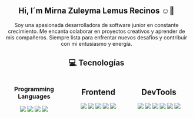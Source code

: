 



<div  align="center">
<h2>Hi, I´m  Mirna Zuleyma Lemus Recinos ☺️👋</h2>
   Soy una apasionada desarrolladora de software junior en constante crecimiento. Me encanta colaborar en proyectos creativos y aprender de mis compañeros. Siempre lista para enfrentar 
   nuevos desafíos y contribuir con mi entusiasmo y energía.
  
<h2><a>💻 Tecnologías </a></h2>

<div style="display: flex; flex-wrap: wrap;">
    <div style="flex: 1; margin-right: 10px;">
        <h3>Programming Languages</h3>
        <img src="https://img.shields.io/badge/javascript-%23323330.svg?style=for-the-badge&logo=javascript&logoColor=%23F7DF1E"/>
        <img src="https://img.shields.io/badge/typescript-%23007ACC.svg?style=for-the-badge&logo=typescript&logoColor=white"/>
      	<img src="https://img.shields.io/badge/Java-007396.svg?style=for-the-badge&logo=java&logoColor=white" />
        <img src="https://img.shields.io/badge/php-%23777BB4.svg?style=for-the-badge&logo=php&logoColor=white"/>
    </div>
    <div style="flex: 1;">
        <h2>Frontend</h2>
        <img src="https://img.shields.io/badge/html5-%23E34F26.svg?style=for-the-badge&logo=html5&logoColor=white"/>
        <img src="https://img.shields.io/badge/css3-%231572B6.svg?style=for-the-badge&logo=css3&logoColor=white"/>
        <img src="https://img.shields.io/badge/Bootstrap-563D7C?style=for-the-badge&logo=bootstrap&logoColor=white"/>
        <img src="https://img.shields.io/badge/vite-%23646CFF.svg?style=for-the-badge&logo=vite&logoColor=white"/>
        <img src="https://img.shields.io/badge/react-%2320232a.svg?style=for-the-badge&logo=react&logoColor=%2361DAFB"/>
    </div>
    <div style="flex: 1;">
       <h2>DevTools</h2>
      <img src="https://img.shields.io/badge/Visual%20Studio%20Code-0078d7.svg?style=for-the-badge&logo=visual-studio-code&logoColor=white"/>
       <img src="https://img.shields.io/badge/git-%23F05033.svg?style=for-the-badge&logo=git&logoColor=white"/>
       <img src="https://img.shields.io/badge/github-%23121011.svg?style=for-the-badge&logo=github&logoColor=white"/>
       <img src="https://img.shields.io/badge/Insomnia-black?style=for-the-badge&logo=insomnia&logoColor=5849BE"/>
       <img src="https://img.shields.io/badge/postman-FF6C37.svg?style=for-the-badge&logo=postman&logoColor=white"/>
       <img src="https://img.shields.io/badge/node.js-339933.svg?style=for-the-badge&logo=nodedotjs&logoColor=white"/>

 </div>
</div>
</div>















  







  
      
      
   
